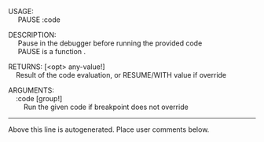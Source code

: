 USAGE:  
&nbsp;&nbsp;&nbsp;&nbsp;&nbsp;PAUSE&nbsp;:code&nbsp;  
  
DESCRIPTION:  
&nbsp;&nbsp;&nbsp;&nbsp;&nbsp;Pause&nbsp;in&nbsp;the&nbsp;debugger&nbsp;before&nbsp;running&nbsp;the&nbsp;provided&nbsp;code  
&nbsp;&nbsp;&nbsp;&nbsp;&nbsp;PAUSE&nbsp;is&nbsp;a&nbsp;function&nbsp;.  
  
RETURNS:&nbsp;[&lt;opt&gt;&nbsp;any-value!]  
&nbsp;&nbsp;&nbsp;&nbsp;Result&nbsp;of&nbsp;the&nbsp;code&nbsp;evaluation,&nbsp;or&nbsp;RESUME/WITH&nbsp;value&nbsp;if&nbsp;override  
  
ARGUMENTS:  
&nbsp;&nbsp;&nbsp;&nbsp;:code&nbsp;[group!]  
&nbsp;&nbsp;&nbsp;&nbsp;&nbsp;&nbsp;&nbsp;&nbsp;Run&nbsp;the&nbsp;given&nbsp;code&nbsp;if&nbsp;breakpoint&nbsp;does&nbsp;not&nbsp;override  
___
Above this line is autogenerated. Place user comments below.